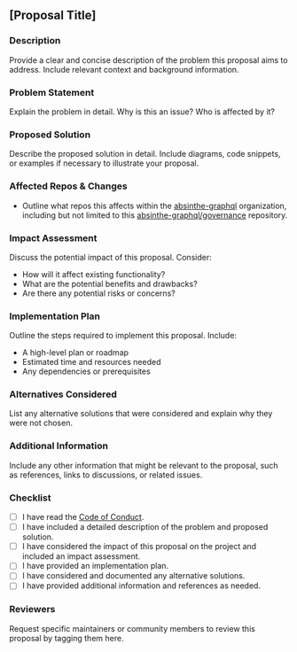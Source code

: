 ## [Proposal Title]

### Description
Provide a clear and concise description of the problem this proposal aims to address. Include relevant context and background information.

### Problem Statement
Explain the problem in detail. Why is this an issue? Who is affected by it?

### Proposed Solution
Describe the proposed solution in detail. Include diagrams, code snippets, or examples if necessary to illustrate your proposal.

### Affected Repos & Changes

* Outline what repos this affects within the [absinthe-graphql](https://github.com/absinthe-graphql) organization, including but not limited to this [absinthe-graphql/governance](https://github.com/absinthe-graphql/governance) repository.

### Impact Assessment
Discuss the potential impact of this proposal. Consider:
- How will it affect existing functionality?
- What are the potential benefits and drawbacks?
- Are there any potential risks or concerns?

### Implementation Plan
Outline the steps required to implement this proposal. Include:
- A high-level plan or roadmap
- Estimated time and resources needed
- Any dependencies or prerequisites

### Alternatives Considered
List any alternative solutions that were considered and explain why they were not chosen.

### Additional Information
Include any other information that might be relevant to the proposal, such as references, links to discussions, or related issues.

### Checklist
- [ ] I have read the [Code of Conduct](https://github.com/absinthe-graphql/governance/blob/main/CODE_OF_CONDUCT.md).
- [ ] I have included a detailed description of the problem and proposed solution.
- [ ] I have considered the impact of this proposal on the project and included an impact assessment.
- [ ] I have provided an implementation plan.
- [ ] I have considered and documented any alternative solutions.
- [ ] I have provided additional information and references as needed.

### Reviewers
Request specific maintainers or community members to review this proposal by tagging them here.
